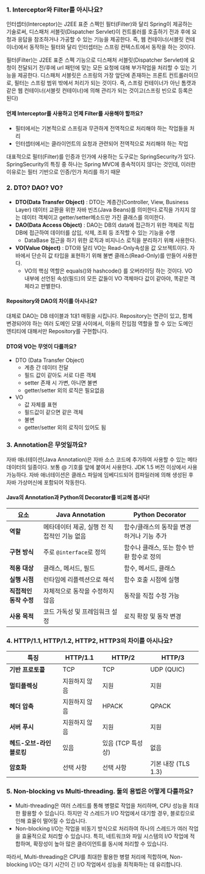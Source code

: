 ### 1. Interceptor와 Filter를 아시나요?

인터셉터(Interceptor)는 J2EE 표준 스펙인 필터(Filter)와 달리 Spring이 제공하는 기술로써, 디스패처 서블릿(Dispatcher Servlet)이 컨트롤러를 호출하기 전과 후에 요청과 응답을 참조하거나 가공할 수 있는 기능을 제공한다. 즉, 웹 컨테이너(서블릿 컨테이너)에서 동작하는 필터와 달리 인터셉터는 스프링 컨텍스트에서 동작을 하는 것이다.


필터(Filter)는 J2EE 표준 스펙 기능으로 디스패처 서블릿(Dispatcher Servlet)에 요청이 전달되기 전/후에 url 패턴에 맞는 모든 요청에 대해 부가작업을 처리할 수 있는 기능을 제공한다. 디스패처 서블릿은 스프링의 가장 앞단에 존재하는 프론트 컨트롤러이므로, 필터는 스프링 범위 밖에서 처리가 되는 것이다. 즉, 스프링 컨테이너가 아닌 톰캣과 같은 웹 컨테이너(서블릿 컨테이너)에 의해 관리가 되는 것이고(스프링 빈으로 등록은 된다)

#### 언제 Interceptor를 사용하고 언제 Filter를 사용해야 할까요?

- 필터에서는 기본적으로 스프링과 무관하게 전역적으로 처리해야 하는 작업들을 처리
- 인터셉터에서는 클라이언트의 요청과 관련되어 전역적으로 처리해야 하는 작업

대표적으로 필터(Filter)를 인증과 인가에 사용하는 도구로는 SpringSecurity가 있다. SpringSecurity의 특징 중 하나는 Spring MVC에 종속적이지 않다는 것인데, 이러한 이유로는 필터 기반으로 인증/인가 처리를 하기 때문

### 2. DTO? DAO? VO?

- **DTO(Data Transfer Object)** : DTO는 계층간(Controller, View, Business Layer) 데이터 교환을 위한 자바 빈즈(Java Beans)를 의미한다.로직을 가지지 않는 데이터 객체이고 getter/setter메소드만 가진 클래스를 의미한다.
- **DAO(Data Access Object)** : DAO는 DB의 data에 접근하기 위한 객체로 직접 DB에 접근하여 데이터를 삽입, 삭제, 조회 등 조작할 수 있는 기능을 수행
  - DataBase 접근을 하기 위한 로직과 비지니스 로직을 분리하기 위해 사용한다.
- **VO(Value Object)** : DTO와 달리 VO는 Read-Only속성을 값 오브젝트이다. 자바에서 단순히 값 타입을 표현하기 위해 불변 클래스(Read-Only)를 만들어 사용한다.
  - VO의 핵심 역할은 equals()와 hashcode() 를 오버라이딩 하는 것이다. VO 내부에 선언된 속성(필드)의 모든 값들이 VO 객체마다 값이 같아야, 똑같은 객체라고 판별한다.

#### Repository와 DAO의 차이를 아시나요?
대체로 DAO는 DB 테이블과 1대1 매핑을 시킵니다.
Repository는 연관이 있고, 함께 변경되어야 하는 여러 도메인 모델 사이에서, 이들의 진입점 역할을 할 수 있는 도메인 엔티티에 대해서만 Repository를 구현합니다.

#### DTO와 VO는 무엇이 다를까요?
- DTO (Data Transfer Object)
  - 계층 간 데이터 전달
  - 필드 값이 같아도 서로 다른 객체
  - setter 존재 시 가변, 아니면 불변
  - getter/setter 외의 로직은 필요없음
- VO
  - 값 자체를 표현
  - 필드값이 같으면 같은 객체
  - 불변
  - getter/setter 외의 로직이 있어도 됨

### 3. Annotation은 무엇일까요?
자바 애너테이션(Java Annotation)은 자바 소스 코드에 추가하여 사용할 수 있는 메타데이터의 일종이다. 보통 @ 기호를 앞에 붙여서 사용한다. JDK 1.5 버전 이상에서 사용 가능하다. 자바 애너테이션은 클래스 파일에 임베디드되어 컴파일러에 의해 생성된 후 자바 가상머신에 포함되어 작동한다.

#### Java의 Annotation과 Python의 Decorator를 비교해 봅시다!
| 요소                  | Java Annotation                         | Python Decorator                                |
|-----------------------|----------------------------------------|------------------------------------------------|
| **역할**               | 메타데이터 제공, 실행 전 직접적인 기능 없음 | 함수/클래스의 동작을 변경하거나 기능 추가       |
| **구현 방식**          | 주로 `@interface`로 정의               | 함수나 클래스, 또는 함수 반환 함수로 정의       |
| **적용 대상**          | 클래스, 메서드, 필드                   | 함수, 메서드, 클래스                           |
| **실행 시점**          | 런타임에 리플렉션으로 해석             | 함수 호출 시점에 실행                          |
| **직접적인 동작 수정** | 자체적으로 동작을 수정하지 않음        | 동작을 직접 수정 가능                          |
| **사용 목적**          | 코드 가독성 및 프레임워크 설정         | 로직 확장 및 동작 변경                         |

### 4. HTTP/1.1, HTTP/1.2, HTTP2, HTTP3의 차이를 아시나요?
| 특징                   | HTTP/1.1                             | HTTP/2                              | HTTP/3                         |
|------------------------|--------------------------------------|-------------------------------------|---------------------------------|
| **기반 프로토콜**      | TCP                                  | TCP                                 | UDP (QUIC)                      |
| **멀티플렉싱**         | 지원하지 않음                        | 지원                                | 지원                            |
| **헤더 압축**          | 지원하지 않음                        | HPACK                              | QPACK                           |
| **서버 푸시**          | 지원하지 않음                        | 지원                                | 지원                            |
| **헤드-오브-라인 블로킹** | 있음                                | 있음 (TCP 특성상)                  | 없음                            |
| **암호화**             | 선택 사항                            | 선택 사항                           | 기본 내장 (TLS 1.3)             |


### 5. Non-blocking vs Multi-threading. 둘의 용법은 어떻게 다를까요?
- Multi-threading은 여러 스레드를 통해 병렬로 작업을 처리하며, CPU 성능을 최대한 활용할 수 있습니다. 하지만 각 스레드가 I/O 작업에서 대기할 경우, 블로킹으로 인해 효율이 떨어질 수 있습니다.
- Non-blocking I/O는 작업을 비동기 방식으로 처리하여 하나의 스레드가 여러 작업을 효율적으로 처리할 수 있습니다. 특히, 네트워크와 파일 시스템의 I/O 작업에 적합하며, 확장성이 높아 많은 클라이언트를 동시에 처리할 수 있습니다.

따라서, Multi-threading은 CPU를 최대한 활용한 병렬 처리에 적합하며, Non-blocking I/O는 대기 시간이 긴 I/O 작업에서 성능을 최적화하는 데 유리합니다.